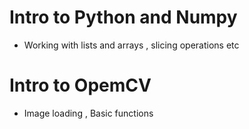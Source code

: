 # Intro to Python and Numpy
- Working with lists and arrays , slicing operations etc

# Intro to OpemCV
- Image loading , Basic functions 